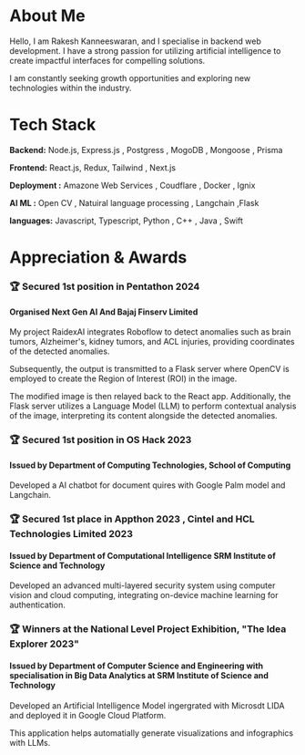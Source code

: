 
# About Me

Hello, I am Rakesh Kanneeswaran, and I specialise in backend web development. I have a strong passion for utilizing artificial intelligence to create impactful interfaces for compelling solutions. 

I am constantly seeking growth opportunities and exploring new technologies within the industry.





# Tech Stack

**Backend:** Node.js, Express.js , Postgress , MogoDB , Mongoose , Prisma

**Frontend:** React.js, Redux, Tailwind , Next.js

**Deployment :** Amazone Web Services , Coudflare , Docker , Ignix

**AI ML :** Open CV , Natuiral language processing , Langchain ,Flask

**languages:** Javascript, Typescript, Python , C++ , Java , Swift 








# Appreciation & Awards



### 🏆 Secured 1st position in Pentathon 2024

####  Organised Next Gen AI And Bajaj Finserv Limited 
My project RaidexAI integrates Roboflow to detect anomalies such as brain tumors, Alzheimer's, kidney tumors, and ACL injuries, providing coordinates of the detected anomalies.

Subsequently, the output is transmitted to a Flask server where OpenCV is employed to create the Region of Interest (ROI) in the image.

The modified image is then relayed back to the React app. Additionally, the Flask server utilizes a Language Model (LLM) to perform contextual analysis of the image, interpreting its content alongside the detected anomalies.

  ### 🏆 Secured 1st position in OS Hack 2023

####  Issued by Department of Computing Technologies, School of Computing

Developed a AI chatbot for document quires with Google Palm model and Langchain.


 ### 🏆 Secured 1st place in Appthon 2023 , Cintel and HCL Technologies Limited 2023


 #### Issued by Department of Computational Intelligence SRM Institute of Science and Technology

Developed an advanced multi-layered security system using computer vision and cloud computing, integrating on-device machine learning for authentication.

### 🏆 Winners at the National Level Project Exhibition, "The Idea Explorer 2023"

####  Issued by Department of Computer Science and Engineering with specialisation in Big Data Analytics at SRM Institute of Science and Technology

Developed an Artificial Intelligence Model ingergrated with Microsdt LIDA and deployed it in Google Cloud Platform. 

This application helps automatially generate visualizations and infographics with LLMs.



